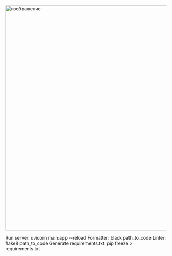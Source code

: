 <img width="701" alt="изображение" src="https://github.com/user-attachments/assets/bd563aec-f428-4a50-bec2-fb33a8a5aeea" />


Run server: uvicorn main:app --reload
Formatter: black path_to_code
Linter: flake8 path_to_code
Generate requirements.txt: pip freeze > requirements.txt
